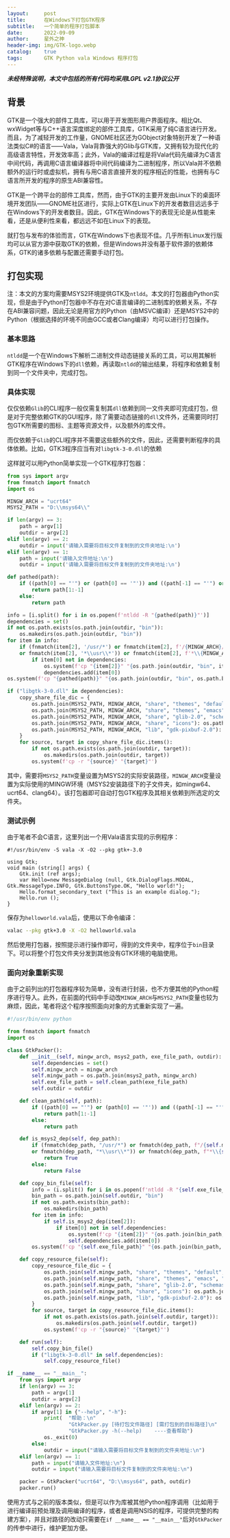 ```yaml
---
layout:     post
title:      在Windows下打包GTK程序
subtitle:   一个简单的程序打包脚本
date:       2022-09-09
author:     星外之神
header-img: img/GTK-logo.webp
catalog:    true
tags:       GTK Python vala Windows 程序打包
---
```


***未经特殊说明，本文中包括的所有代码均采用LGPL v2.1协议公开***

## 背景

GTK是一个强大的部件工具库，可以用于开发图形用户界面程序。相比Qt、wxWidget等与C++语言深度绑定的部件工具库，GTK采用了纯C语言进行开发。而且，为了减轻开发的工作量，GNOME社区还为GObject对象特别开发了一种语法类似C#的语言——Vala，Vala背靠强大的Glib与GTK库，又拥有较为现代化的高级语言特性，开发效率高；此外，Vala的编译过程是将Vala代码先编译为C语言中间代码，再调用C语言编译器将中间代码编译为二进制程序，所以Vala并不依赖额外的运行时或虚拟机，拥有与用C语言直接开发的程序相近的性能，也拥有与C语言所开发的程序的原生ABI兼容性。

GTK是一个跨平台的部件工具库，然而，由于GTK的主要开发由Linux下的桌面环境开发团队——GNOME社区进行，实际上GTK在Linux下的开发者数目远远多于在Windows下的开发者数目。因此，GTK在Windows下的表现无论是从性能来看，还是从便利性来看，都远远不如在Linux下的表现。

就打包与发布的体验而言，GTK在Windows下也表现不佳。几乎所有Linux发行版均可以从官方源中获取GTK的依赖，但是Windows并没有基于软件源的依赖体系，GTK的诸多依赖与配置还需要手动打包。

## 打包实现

注：本文的方案均需要MSYS2环境提供GTK及`ntldd`。本文的打包器由Python实现，但是由于Python打包器中不存在对C语言编译的二进制库的依赖关系，不存在ABI兼容问题，因此无论是用官方的Python（由MSVC编译）还是MSYS2中的Python（根据选择的环境不同由GCC或者Clang编译）均可以进行打包操作。

### 基本思路

`ntldd`是一个在Windows下解析二进制文件动态链接关系的工具，可以用其解析GTK程序在Windows下的`dll`依赖，再读取`ntldd`的输出结果，将程序和依赖复制到同一个文件夹中，完成打包。

### 具体实现

仅仅依赖`Glib`的CLI程序一般仅需复制其`dll`依赖到同一文件夹即可完成打包，但是对于完整依赖GTK的GUI程序，除了需要动态链接的`dll`文件外，还需要同时打包GTK所需要的图标、主题等资源文件，以及额外的库文件。

而仅依赖于`Glib`的CLI程序并不需要这些额外的文件，因此，还需要判断程序的具体依赖。比如，GTK3程序应当有对`libgtk-3-0.dll`的依赖

这样就可以用Python简单实现一个GTK程序打包器：

```python
from sys import argv
from fnmatch import fnmatch
import os

MINGW_ARCH = "ucrt64"
MSYS2_PATH = "D:\\msys64\\"

if len(argv) == 3:
    path = argv[1]
    outdir = argv[2]
elif len(argv) == 2:
    outdir = input('请输入需要将目标文件复制到的文件夹地址:\n')
elif len(argv) == 1:
    path = input('请输入文件地址:\n')
    outdir = input('请输入需要将目标文件复制到的文件夹地址:\n')

def pathed(path):
    if ((path[0] == "'") or (path[0] == '"')) and ((path[-1] == "'") or (path[-1] == '"')):
        return path[1:-1]
    else:
        return path

info = [i.split() for i in os.popen(f'ntldd -R "{pathed(path)}"')]
dependencies = set()
if not os.path.exists(os.path.join(outdir, "bin")):
    os.makedirs(os.path.join(outdir, "bin"))
for item in info:
    if (fnmatch(item[2], '/usr/*') or fnmatch(item[2], f'/{MINGW_ARCH}/*')
    or fnmatch(item[2], '*\\usr\\*')) or fnmatch(item[2], f'*\\{MINGW_ARCH}\\*'):
        if item[0] not in dependencies:
            os.system(f'cp "{item[2]}" "{os.path.join(outdir, "bin", item[0])}"')
            dependencies.add(item[0])
os.system(f'cp "{pathed(path)}" "{os.path.join(outdir, "bin", os.path.basename(path))}"')

if ("libgtk-3-0.dll" in dependencies):
    copy_share_file_dic = {
        os.path.join(MSYS2_PATH, MINGW_ARCH, "share", "themes", "default", "gtk-3.0"): os.path.join(outdir, "share", "themes", "default"),
        os.path.join(MSYS2_PATH, MINGW_ARCH, "share", "themes", "emacs", "gtk-3.0"): os.path.join(outdir, "share", "themes", "emacs"),
        os.path.join(MSYS2_PATH, MINGW_ARCH, "share", "glib-2.0", "schemas"): os.path.join(outdir, "share", "glib-2.0"),
        os.path.join(MSYS2_PATH, MINGW_ARCH, "share", "icons"): os.path.join(outdir, "share"),
        os.path.join(MSYS2_PATH, MINGW_ARCH, "lib", "gdk-pixbuf-2.0"): os.path.join(outdir, "lib"),
    }
    for source, target in copy_share_file_dic.items():
        if not os.path.exists(os.path.join(outdir, target)):
            os.makedirs(os.path.join(outdir, target))
        os.system(f'cp -r "{source}" "{target}"')
```

其中，需要将`MSYS2_PATH`变量设置为MSYS2的实际安装路径，`MINGW_ARCH`变量设置为实际使用的MINGW环境（MSYS2安装路径下的子文件夹，如mingw64、ucrt64、clang64）。该打包器即可自动打包GTK程序及其相关依赖到所选定的文件夹。

### 测试示例

由于笔者不会C语言，这里列出一个用Vala语言实现的示例程序：

```vala
#!/usr/bin/env -S vala -X -O2 --pkg gtk+-3.0

using Gtk;
void main (string[] args) {
	Gtk.init (ref args);
	var Hello=new MessageDialog (null, Gtk.DialogFlags.MODAL, Gtk.MessageType.INFO, Gtk.ButtonsType.OK, "Hello world!");
	Hello.format_secondary_text ("This is an example dialog.");
	Hello.run ();
}
```

保存为`helloworld.vala`后，使用以下命令编译：

```bash
valac --pkg gtk+3.0 -X -O2 helloworld.vala
```

然后使用打包器，按照提示进行操作即可，得到的文件夹中，程序位于`bin`目录下。可以将整个打包文件夹分发到其他没有GTK环境的电脑使用。

### 面向对象重新实现

由于之前列出的打包器程序较为简单，没有进行封装，也不方便其他的Python程序进行导入。此外，在前面的代码中手动改`MINGW_ARCH`与`MSYS2_PATH`变量也较为麻烦，因此，笔者将这个程序按照面向对象的方式重新实现了一遍。

```python
#!/usr/bin/env python

from fnmatch import fnmatch
import os

class GtkPacker():
    def __init__(self, mingw_arch, msys2_path, exe_file_path, outdir):
        self.dependencies = set()
        self.mingw_arch = mingw_arch
        self.mingw_path = os.path.join(msys2_path, mingw_arch)
        self.exe_file_path = self.clean_path(exe_file_path)
        self.outdir = outdir

    def clean_path(self, path):
        if ((path[0] == "'") or (path[0] == '"')) and ((path[-1] == "'") or (path[-1] == '"')):
            return path[1:-1]
        else:
            return path

    def is_msys2_dep(self, dep_path):
        if (fnmatch(dep_path, "/usr/*") or fnmatch(dep_path, f"/{self.mingw_arch}/*")
        or fnmatch(dep_path, "*\\usr\\*")) or fnmatch(dep_path, f"*\\{self.mingw_arch}\\*"):
            return True
        else:
            return False

    def copy_bin_file(self):
        info = (i.split() for i in os.popen(f'ntldd -R "{self.exe_file_path}"'))
        bin_path = os.path.join(self.outdir, "bin")
        if not os.path.exists(bin_path):
            os.makedirs(bin_path)
        for item in info:
            if self.is_msys2_dep(item[2]):
                if item[0] not in self.dependencies:
                    os.system(f'cp "{item[2]}" "{os.path.join(bin_path, item[0])}"')
                    self.dependencies.add(item[0])
        os.system(f'cp "{self.exe_file_path}" "{os.path.join(bin_path, os.path.basename(self.exe_file_path))}"')

    def copy_resource_file(self):
        copy_resource_file_dic = {
            os.path.join(self.mingw_path, "share", "themes", "default", "gtk-3.0"): os.path.join(self.outdir, "share", "themes", "default"),
            os.path.join(self.mingw_path, "share", "themes", "emacs", "gtk-3.0"): os.path.join(self.outdir, "share", "themes", "emacs"),
            os.path.join(self.mingw_path, "share", "glib-2.0", "schemas"): os.path.join(self.outdir, "share", "glib-2.0"),
            os.path.join(self.mingw_path, "share", "icons"): os.path.join(self.outdir, "share"),
            os.path.join(self.mingw_path, "lib", "gdk-pixbuf-2.0"): os.path.join(self.outdir, "lib"),
        }
        for source, target in copy_resource_file_dic.items():
            if not os.path.exists(os.path.join(self.outdir, target)):
                os.makedirs(os.path.join(self.outdir, target))
            os.system(f'cp -r "{source}" "{target}"')

    def run(self):
        self.copy_bin_file()
        if ("libgtk-3-0.dll" in self.dependencies):
            self.copy_resource_file()

if __name__ == "__main__":
    from sys import argv
    if len(argv) == 3:
        path = argv[1]
        outdir = argv[2]
    elif len(argv) == 2:
        if argv[1] in {"--help", "-h"}:
            print(  "帮助：\n"
                    "GtkPacker.py [待打包文件路径] [需打包到的目标路径]\n"
                    "GtkPacker.py -h(--help)    ----查看帮助")
            os._exit(0)
        else:
            outdir = input("请输入需要将目标文件复制到的文件夹地址:\n")
    elif len(argv) == 1:
        path = input("请输入文件地址:\n")
        outdir = input("请输入需要将目标文件复制到的文件夹地址:\n")

    packer = GtkPacker("ucrt64", "D:\\msys64", path, outdir)
    packer.run()
```

使用方式与之前的版本类似，但是可以作为库被其他Python程序调用（比如用于进行编译前预处理及调用编译的程序，或者是调用NSIS的程序，可提供完整的构建方案），并且对路径的改动只需要在`if __name__ == "__main__"`后对`GtkPacker`的传参中进行，维护更加方便。
